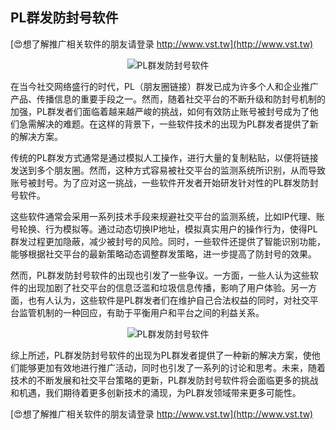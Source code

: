 ## **PL群发防封号软件**

[😍想了解推广相关软件的朋友请登录 http://www.vst.tw](http://www.vst.tw)

 <center><img src="https://vst.tw/MP4/tuiguang/png/1.png" alt="PL群发防封号软件"></center>

在当今社交网络盛行的时代，PL（朋友圈链接）群发已成为许多个人和企业推广产品、传播信息的重要手段之一。然而，随着社交平台的不断升级和防封号机制的加强，PL群发者们面临着越来越严峻的挑战，如何有效防止账号被封号成为了他们急需解决的难题。在这样的背景下，一些软件技术的出现为PL群发者提供了新的解决方案。

传统的PL群发方式通常是通过模拟人工操作，进行大量的复制粘贴，以便将链接发送到多个朋友圈。然而，这种方式容易被社交平台的监测系统所识别，从而导致账号被封号。为了应对这一挑战，一些软件开发者开始研发针对性的PL群发防封号软件。

这些软件通常会采用一系列技术手段来规避社交平台的监测系统，比如IP代理、账号轮换、行为模拟等。通过动态切换IP地址，模拟真实用户的操作行为，使得PL群发过程更加隐蔽，减少被封号的风险。同时，一些软件还提供了智能识别功能，能够根据社交平台的最新策略动态调整群发策略，进一步提高了防封号的效果。

然而，PL群发防封号软件的出现也引发了一些争议。一方面，一些人认为这些软件的出现加剧了社交平台的信息泛滥和垃圾信息传播，影响了用户体验。另一方面，也有人认为，这些软件是PL群发者们在维护自己合法权益的同时，对社交平台监管机制的一种回应，有助于平衡用户和平台之间的利益关系。

 <center><img src="https://vst.tw/MP4/tuiguang/png/4.png" alt="PL群发防封号软件"></center>

综上所述，PL群发防封号软件的出现为PL群发者提供了一种新的解决方案，使他们能够更加有效地进行推广活动，同时也引发了一系列的讨论和思考。未来，随着技术的不断发展和社交平台策略的更新，PL群发防封号软件将会面临更多的挑战和机遇，我们期待着更多创新技术的涌现，为PL群发领域带来更多可能性。

[😍想了解推广相关软件的朋友请登录 http://www.vst.tw](http://www.vst.tw)



